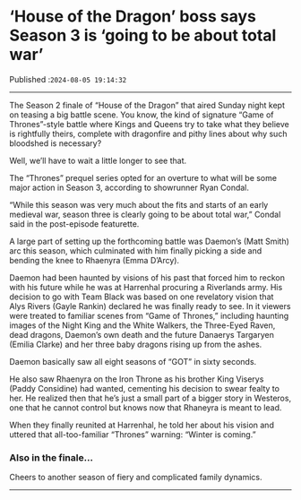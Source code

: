# ‘House of the Dragon’ boss says Season 3 is ‘going to be about total war’

Published :`2024-08-05 19:14:32`

---

The Season 2 finale of “House of the Dragon” that aired Sunday night kept on teasing a big battle scene. You know, the kind of signature “Game of Thrones”-style battle where Kings and Queens try to take what they believe is rightfully theirs, complete with dragonfire and pithy lines about why such bloodshed is necessary?

Well, we’ll have to wait a little longer to see that.

The “Thrones” prequel series opted for an overture to what will be some major action in Season 3, according to showrunner Ryan Condal.

“While this season was very much about the fits and starts of an early medieval war, season three is clearly going to be about total war,” Condal said in the post-episode featurette.

A large part of setting up the forthcoming battle was Daemon’s (Matt Smith) arc this season, which culminated with him finally picking a side and bending the knee to Rhaenyra (Emma D’Arcy).

Daemon had been haunted by visions of his past that forced him to reckon with his future while he was at Harrenhal procuring a Riverlands army. His decision to go with Team Black was based on one revelatory vision that Alys Rivers (Gayle Rankin) declared he was finally ready to see. In it viewers were treated to familiar scenes from “Game of Thrones,” including haunting images of the Night King and the White Walkers, the Three-Eyed Raven, dead dragons, Daemon’s own death and the future Danaerys Targaryen (Emilia Clarke) and her three baby dragons rising up from the ashes.

Daemon basically saw all eight seasons of “GOT” in sixty seconds.

He also saw Rhaenyra on the Iron Throne as his brother King Viserys (Paddy Considine) had wanted, cementing his decision to swear fealty to her. He realized then that he’s just a small part of a bigger story in Westeros, one that he cannot control but knows now that Rhaneyra is meant to lead.

When they finally reunited at Harrenhal, he told her about his vision and uttered that all-too-familiar “Thrones” warning: “Winter is coming.”

### Also in the finale…

Cheers to another season of fiery and complicated family dynamics.

---

